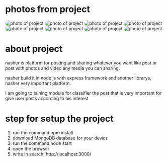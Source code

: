 # photos from project
<img src="./uploads/posts/1739752240720-Screenshot_20250216_221927_Chrome.jpg" alt="photo of project" style="border-radius: 15px;"/>
<img src="./uploads/posts/1739733974552-Screenshot_20250216_221800_Chrome.jpg" alt="photo of project" style="border-radius: 15px;"/>
<img src="./uploads/posts/1739733953392-Screenshot_20250216_221819_Chrome.jpg" alt="photo of project" style="border-radius: 15px;"/>
<img src="./uploads/posts/1739733950741-Screenshot_20250216_221850_Chrome.jpg" alt="photo of project" style="border-radius: 15px;"/>
<img src="./uploads/posts/1739733949869-Screenshot_20250216_221900_Chrome.jpg" alt="photo of project" style="border-radius: 15px;"/>
<img src="./uploads/posts/1739733947773-Screenshot_20250216_221909_Chrome.jpg" alt="photo of project" style="border-radius: 15px;"/>
<img src="./uploads/posts/1739733946782-Screenshot_20250216_221918_Chrome.jpg" alt="photo of project" style="border-radius: 15px;"/>
<img src="./uploads/posts/1739733938060-Screenshot_20250216_221927_Chrome.jpg" alt="photo of project" style="border-radius: 15px;"/>

# about project
nasher is platform for posting and sharing whatever you want like post or post with photos and video any media you can sharing.

nasher build it in node js with express framework and another librarys, nasher very important platform.

I am going to taining module for classifier the post that is very important for give user posts according to his interest

# step for setup the project
1. run the command npm install
2. download MongoDB database for your devics
3. run the command node start
4. open the browser
5. write in search: http://localhost:3000/

